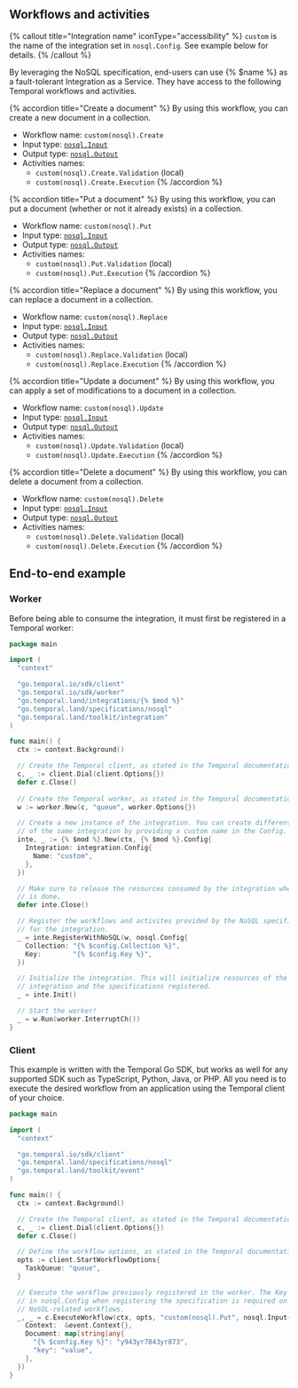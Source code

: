 ## Workflows and activities

{% callout title="Integration name" iconType="accessibility" %}
  `custom` is the name of the integration set in `nosql.Config`. See example below
  for details.
{% /callout %}

By leveraging the NoSQL specification, end-users can use {% $name %} as a
fault-tolerant Integration as a Service. They have access to the following
Temporal workflows and activities.

{% accordion title="Create a document" %}
  By using this workflow, you can create a new document in a collection.

  - Workflow name: `custom(nosql).Create`
  - Input type: [`nosql.Input`](https://pkg.go.dev/go.temporal.land/specifications/nosql#Input)
  - Output type: [`nosql.Output`](https://pkg.go.dev/go.temporal.land/specifications/nosql#Output)
  - Activities names:
    - `custom(nosql).Create.Validation` (local)
    - `custom(nosql).Create.Execution`
{% /accordion %}

{% accordion title="Put a document" %}
  By using this workflow, you can put a document (whether or not it already exists)
  in a collection.

  - Workflow name: `custom(nosql).Put`
  - Input type: [`nosql.Input`](https://pkg.go.dev/go.temporal.land/specifications/nosql#Input)
  - Output type: [`nosql.Output`](https://pkg.go.dev/go.temporal.land/specifications/nosql#Output)
  - Activities names:
    - `custom(nosql).Put.Validation` (local)
    - `custom(nosql).Put.Execution`
{% /accordion %}

{% accordion title="Replace a document" %}
  By using this workflow, you can replace a document in a collection.

  - Workflow name: `custom(nosql).Replace`
  - Input type: [`nosql.Input`](https://pkg.go.dev/go.temporal.land/specifications/nosql#Input)
  - Output type: [`nosql.Output`](https://pkg.go.dev/go.temporal.land/specifications/nosql#Output)
  - Activities names:
    - `custom(nosql).Replace.Validation` (local)
    - `custom(nosql).Replace.Execution`
{% /accordion %}

{% accordion title="Update a document" %}
  By using this workflow, you can apply a set of modifications to a document in
  a collection.

  - Workflow name: `custom(nosql).Update`
  - Input type: [`nosql.Input`](https://pkg.go.dev/go.temporal.land/specifications/nosql#Input)
  - Output type: [`nosql.Output`](https://pkg.go.dev/go.temporal.land/specifications/nosql#Output)
  - Activities names:
    - `custom(nosql).Update.Validation` (local)
    - `custom(nosql).Update.Execution`
{% /accordion %}

{% accordion title="Delete a document" %}
  By using this workflow, you can delete a document from a collection.

  - Workflow name: `custom(nosql).Delete`
  - Input type: [`nosql.Input`](https://pkg.go.dev/go.temporal.land/specifications/nosql#Input)
  - Output type: [`nosql.Output`](https://pkg.go.dev/go.temporal.land/specifications/nosql#Output)
  - Activities names:
    - `custom(nosql).Delete.Validation` (local)
    - `custom(nosql).Delete.Execution`
{% /accordion %}

## End-to-end example

### Worker

Before being able to consume the integration, it must first be registered in a
Temporal worker:

```go
package main

import (
  "context"

  "go.temporal.io/sdk/client"
  "go.temporal.io/sdk/worker"
  "go.temporal.land/integrations/{% $mod %}"
  "go.temporal.land/specifications/nosql"
  "go.temporal.land/toolkit/integration"
)

func main() {
  ctx := context.Background()

  // Create the Temporal client, as stated in the Temporal documentation.
  c, _ := client.Dial(client.Options{})
  defer c.Close()
  
  // Create the Temporal worker, as stated in the Temporal documentation.
  w := worker.New(c, "queue", worker.Options{})

  // Create a new instance of the integration. You can create different instances
  // of the same integration by providing a custom name in the Config.
  inte, _ := {% $mod %}.New(ctx, {% $mod %}.Config{
    Integration: integration.Config{
      Name: "custom",
    },
  })

  // Make sure to release the resources consumed by the integration when process
  // is done.
  defer inte.Close()

  // Register the workflows and activites provided by the NoSQL specification
  // for the integration.
  _ = inte.RegisterWithNoSQL(w, nosql.Config{
    Collection: "{% $config.Collection %}",
    Key:        "{% $config.Key %}",
  })

  // Initialize the integration. This will initialize resources of the said
  // integration and the specifications registered.
  _ = inte.Init()

  // Start the worker!
  _ = w.Run(worker.InterruptCh())
}
```

### Client

This example is written with the Temporal Go SDK, but works as well for any
supported SDK such as TypeScript, Python, Java, or PHP. All you need is to
execute the desired workflow from an application using the Temporal client of
your choice.

```go
package main

import (
  "context"

  "go.temporal.io/sdk/client"
  "go.temporal.land/specifications/nosql"
  "go.temporal.land/toolkit/event"
)

func main() {
  ctx := context.Background()

  // Create the Temporal client, as stated in the Temporal documentation.
  c, _ := client.Dial(client.Options{})
  defer c.Close()

  // Define the workflow options, as stated in the Temporal documentation.
  opts := client.StartWorkflowOptions{
    TaskQueue: "queue",
  }

  // Execute the workflow previously registered in the worker. The Key defined
  // in nosql.Config when registering the specification is required on every
  // NoSQL-related workflows.
  _, _ = c.ExecuteWorkflow(ctx, opts, "custom(nosql).Put", nosql.Input{
    Context:  &event.Context{},
    Document: map[string]any{
      "{% $config.Key %}": "y943yr7843yr873",
      "key": "value",
    },
  })
}
```
